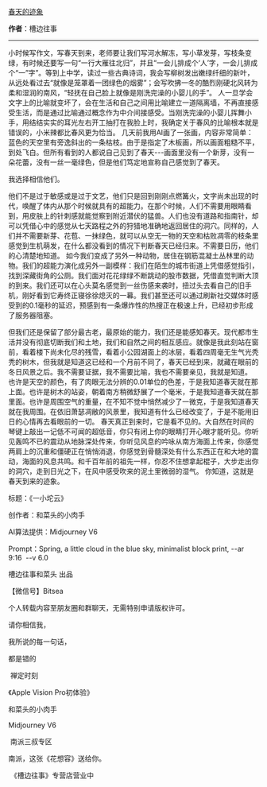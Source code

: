 

[春天的迹象](https://mp.weixin.qq.com/s/VT3nZfZK-YJB8RHfGtC_dw)

**作者**：槽边往事

---

小时候写作文，写春天到来，老师要让我们写河水解冻，写小草发芽，写枝条变绿，有时候还要写一句“一行大雁往北归”，并且“一会儿排成个‘人’字，一会儿排成个“一”字”。等到上中学，读过一些古典诗词，我会写柳树发出嫩绿纤细的新叶，从远处看过去“就像是笼罩着一团绿色的烟雾”；会写吹拂一冬的酷烈刚硬北风转为柔和湿润的南风，“轻抚在自己脸上就像是刚洗完澡的小婴儿的手”。
人一旦学会文字上的比喻就变坏了，会在生活和自己之间用比喻建立一道隔离墙，不再直接感受生活，而是通过比喻通过概念作为中介间接感受。当刚洗完澡的小婴儿挥舞小手，用结结实实的耳光左右开工抽打在我脸上时，我确定关于春风的比喻根本就是错误的，小米辣都比春风更为恰当。
几天前我用AI画了一张画，内容非常简单：蓝色的天空里有旁逸斜出的一条枯枝。由于是指定了木板画，所以画面粗糙不平，到处飞白。但所有看到的人都说自己见到了春天---画面里没有一个新芽，没有一朵花蕾，没有一丝一毫绿色，但是他们笃定地宣称自己感觉到了春天。

我选择相信他们。

他们不是过于敏感或是过于文艺，他们只是回到刚刚点燃篝火，文字尚未出现的时代，唤醒了体内从那个时候就具有的超能力。在那个时候，人们不需要用眼睛看到，用皮肤上的针刺感就能觉察到附近潜伏的猛兽。人们也没有道路和指南针，却可以凭借心中的感觉从七天路程之外的狩猎地准确地返回居住的洞穴。同样的，人们并不需要新芽、花苞、一抹绿色，就可以从空无一物的天空和枯败凋零的枝条里感觉到生机萌发，在什么都没看到的情况下判断春天已经归来。不需要日历，他们的心清楚地知道。
如今我们变成了另外一种动物，居住在钢筋混凝土丛林里的动物。我们的超能力演化成另外一副模样：我们在陌生的城市街道上凭借感觉指引，找到深藏街角的公厕。我们面对花花绿绿不断跳动的股市数据，凭借直觉判断大顶的到来。我们还可以在心头莫名感觉到一丝伤感来袭时，扭过头去看自己的旧手机，刚好看到它寿终正寝徐徐熄灭的一幕。我们甚至还可以通过刷新社交媒体时感受到的0.1毫秒的延迟，预感到有一条爆炸性的热搜正在极速上升，已经初步形成了服务器阻塞。

但我们还是保留了部分最古老，最原始的能力，我们还是能感知春天。现代都市生活并没有彻底切断我们和土地，我们和自然之间的相互感应。就像是我此刻站在窗前，看着楼下尚未化尽的残雪，看着小公园湖面上的冰层，看着四周毫无生气光秃秃的树木，但我就是知道这已经和一个月前不同了，春天已经到来，就藏在眼前的冬日风景之后。我不需要证据，我不需要比喻，我也不需要亲见，我就是知道。
也许是天空的颜色，有了肉眼无法分辨的0.01单位的色差，于是我知道春天就在那上面。也许是树木的站姿，朝着南方稍微舒展了一个毫米，于是我知道春天就在那里面。也许是周围空气的重量，在不知不觉中悄然减少了一微克，于是我知道春天就在我周围。在依旧萧瑟凋敝的风景里，我知道有什么已经改变了，于是不能用旧日的心情再去看眼前的一切。
春天真正到来时，它是看不见的。大自然在时间的琴键上敲出一记低不可闻的超低音，你只有闭上你的眼睛打开心眼才能听见。你听见轰鸣不已的震动从地脉深处传来，你听见风息的吟咏从南方海面上传来，你感觉两肩上的沉重和僵硬正在悄悄消退，你感觉到骨髓深处有什么东西正在和大地的震动，海面的风息共鸣。和千百年前的祖先一样，你忍不住想拿起棍子，大步走出你的洞穴，走到日光之下，在风中感受吹来的泥土里微弱的湿气。
你知道，这就是春天到来的迹象。



标题：《一小坨云》

创作者：和菜头的小肉手

AI算法提供：Midjourney V6

Prompt：Spring, a little cloud in the blue sky, minimalist block print, --ar 9:16  --v 6.0




槽边往事和菜头 出品

【微信号】Bitsea 

个人转载内容至朋友圈和群聊天，无需特别申请版权许可。

请你相信我，

我所说的每一句话，

都是错的

 禅定时刻

《Apple Vision Pro初体验》

和菜头的小肉手

Midjourney V6

 南派三叔专区

南派，这张《花想容》送给你。

 《槽边往事》专营店营业中